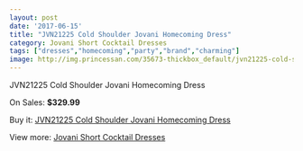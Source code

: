 ```yaml
---
layout: post
date: '2017-06-15'
title: "JVN21225 Cold Shoulder Jovani Homecoming Dress"
category: Jovani Short Cocktail Dresses
tags: ["dresses","homecoming","party","brand","charming"]
image: http://img.princessan.com/35673-thickbox_default/jvn21225-cold-shoulder-jovani-homecoming-dress.jpg
---
```

JVN21225 Cold Shoulder Jovani Homecoming Dress

On Sales: **$329.99**
<a href="https://www.princessan.com/en/16672-jvn21225-cold-shoulder-jovani-homecoming-dress.html"><amp-img layout="responsive" width="600" height="600" src="//img.princessan.com/35673-thickbox_default/jvn21225-cold-shoulder-jovani-homecoming-dress.jpg" alt="JVN21225 Cold Shoulder Jovani Homecoming Dress 0" /></a>
<a href="https://www.princessan.com/en/16672-jvn21225-cold-shoulder-jovani-homecoming-dress.html"><amp-img layout="responsive" width="600" height="600" src="//img.princessan.com/35675-thickbox_default/jvn21225-cold-shoulder-jovani-homecoming-dress.jpg" alt="JVN21225 Cold Shoulder Jovani Homecoming Dress 1" /></a>
<a href="https://www.princessan.com/en/16672-jvn21225-cold-shoulder-jovani-homecoming-dress.html"><amp-img layout="responsive" width="600" height="600" src="//img.princessan.com/35674-thickbox_default/jvn21225-cold-shoulder-jovani-homecoming-dress.jpg" alt="JVN21225 Cold Shoulder Jovani Homecoming Dress 2" /></a>

Buy it: [JVN21225 Cold Shoulder Jovani Homecoming Dress](https://www.princessan.com/en/16672-jvn21225-cold-shoulder-jovani-homecoming-dress.html "JVN21225 Cold Shoulder Jovani Homecoming Dress")

View more: [Jovani Short Cocktail Dresses](https://www.princessan.com/en/139- "Jovani Short Cocktail Dresses")
